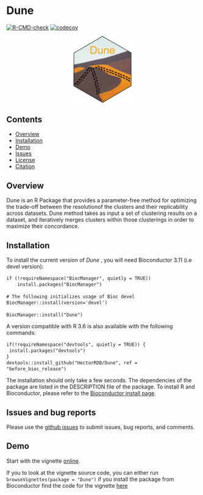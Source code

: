# Dune

<!-- badges: start -->
[![R-CMD-check](https://github.com/HectorRDB/Dune/workflows/R-CMD-check/badge.svg?branch=master)](https://github.com/HectorRDB/Dune/actions)
[![codecov](https://codecov.io/gh/HectorRDB/Dune/branch/master/graph/badge.svg?token=snxfXtj87B)](https://codecov.io/gh/HectorRDB/Dune)
<!-- badges: end -->

<p align="center">
  <img src="vignettes/logo.png" width="30%"/>
</p>

## Contents

- [Overview](#overview)
- [Installation](#installation)
- [Demo](#demo)
- [Issues](#Issues-and-bug-reports)
- [License](./LICENSE.md)
- [Citation](./inst/CITATION)


## Overview

Dune is an R Package that provides a parameter-free method for optimizing the trade-off between the resolutionof the clusters and their replicability across datasets. Dune  method takes as input a set of clustering results on a dataset, and iteratively merges clusters within those clusterings in order to maximize their concordance.  


## Installation

To install the current version of *Dune* , you will need Bioconductor 3.11 (i.e devel version):

```
if (!requireNamespace("BiocManager", quietly = TRUE))
    install.packages("BiocManager")

# The following initializes usage of Bioc devel
BiocManager::install(version='devel')

BiocManager::install("Dune")
```
A version compatible with R 3.6 is also available with the following commands:

```
if(!requireNamespace("devtools", quietly = TRUE)) {
 install.packages("devtools") 
}
devtools::install_github("HectorRDB/Dune", ref = "before_bioc_release")
```

The installation should only take a few seconds.
The dependencies of the package are listed in the DESCRIPTION file of the package. 
To install R and Bioconductor, please refer to the [Bioconductor install page](https://www.bioconductor.org/install/).

## Issues and bug reports

Please use the [github issues](https://github.com/HectorRDB/Dune/issues) to submit issues, bug reports, and comments.

## Demo 

Start with the vignette [online](https://hectorRDB.github.io/Dune/articles/Dune.html).


If you to look at the vignette source code, you can either run `browseVignettes(package = "Dune")` if you install the package from Bioconductor find the code for the vignette [here](./vignettes/Dune.Rmd)
